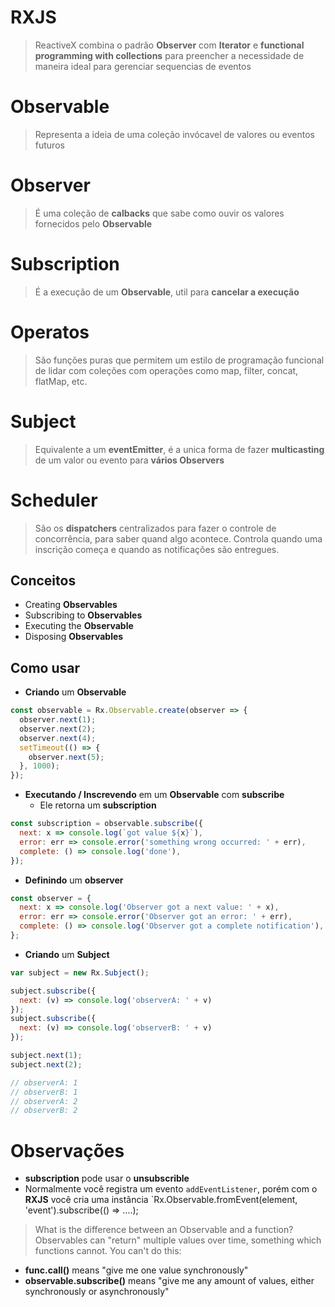 # RXJS
> ReactiveX combina o padrão **Observer** com **Iterator** e **functional programming with collections** para preencher a necessidade de maneira ideal para gerenciar sequencias de eventos


# Observable
> Representa a ideia de uma coleção invócavel de valores ou eventos futuros

# Observer
> É uma coleção de **calbacks** que sabe como ouvir os valores fornecidos pelo **Observable**

# Subscription
> É a execução de um **Observable**, util para **cancelar a execução**

# Operatos
> São funções puras que permitem um estilo de programação funcional de lidar com coleções com operações como map, filter, concat, flatMap, etc.

# Subject
> Equivalente a um **eventEmitter**, é a unica forma de fazer **multicasting** de um valor ou evento para **vários Observers**

# Scheduler
> São os **dispatchers** centralizados para fazer o controle de concorrência, para saber quand algo acontece.
> Controla quando uma inscrição começa e quando as notificações são entregues.

## Conceitos
- Creating **Observables**
- Subscribing to **Observables**
- Executing the **Observable**
- Disposing **Observables**

## Como usar
- **Criando** um **Observable**
```javascript
const observable = Rx.Observable.create(observer => {
  observer.next(1);
  observer.next(2);
  observer.next(4);
  setTimeout(() => {
    observer.next(5);
  }, 1000);
});
```
- **Executando / Inscrevendo** em um **Observable** com **subscribe**
  - Ele retorna um **subscription**
```javascript
const subscription = observable.subscribe({
  next: x => console.log(`got value ${x}`),
  error: err => console.error('something wrong occurred: ' + err),
  complete: () => console.log('done'),
});
```
- **Definindo** um **observer**
```javascript
const observer = {
  next: x => console.log('Observer got a next value: ' + x),
  error: err => console.error('Observer got an error: ' + err),
  complete: () => console.log('Observer got a complete notification'),
};
```
- **Criando** um **Subject**
```javascript
var subject = new Rx.Subject();

subject.subscribe({
  next: (v) => console.log('observerA: ' + v)
});
subject.subscribe({
  next: (v) => console.log('observerB: ' + v)
});

subject.next(1);
subject.next(2);

// observerA: 1
// observerB: 1
// observerA: 2
// observerB: 2
```

# Observações
- **subscription** pode usar o **unsubscrible**
- Normalmente você registra um evento `addEventListener`, porém com o **RXJS** você cria uma instância `Rx.Observable.fromEvent(element, 'event').subscribe(() => ....); 

> What is the difference between an Observable and a function? Observables can "return" multiple values over time, something which functions cannot. You can't do this:
- **func.call()** means "give me one value synchronously"
- **observable.subscribe()** means "give me any amount of values, either synchronously or asynchronously"
